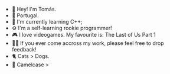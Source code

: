 - 👋 Hey! I'm Tomás.
- 📍 Portugal.
- 🌱 I'm currently learning C++;
- ⚙️ I'm a self-learning rookie programmer!
- 🎮 I love videogames. My favourite is: The Last of Us Part 1
- 👨‍💻 If you ever come accross my work, please feel free to drop feedback!
- 🐈 Cats > Dogs.
- 🐫 Camelcase >

